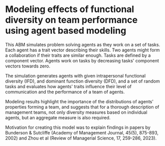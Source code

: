 # Modeling effects of functional diversity on team performance using agent based modeling

This ABM simulates problem solving agents as they work on a set of tasks. Each agent has a trait vector describing their skills. Two agents might form a collaboration if their traits are similar enough. Tasks are defined by a component vector. Agents work on tasks by decreasing tasks' component vectors towards zero.

The simulation generates agents with given intrapersonal functional diversity (IFD), and dominant function diversity (DFD), and a set of random tasks and evaluates how agents' traits influence their level of communication and the performance of a team of agents.

Modeling results highlight the importance of the distributions of agents' properties forming a team, and suggests that for a thorough description of management teams, not only diversity measures based on individual agents, but an aggregate measure is also required.

Motivation for creating this model was to explain findings in papers by Bunderson & Sutcliffe (Academy of Management Journal, 45(5), 875-893, 2002) and Zhou et al (Review of Managerial Science, 17, 259-286, 2023).
